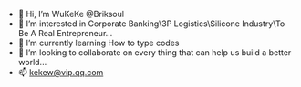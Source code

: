 - 👋 Hi, I’m WuKeKe @Briksoul
- 👀 I’m interested in Corporate Banking\3P Logistics\Silicone Industry\To Be A Real Entrepreneur...
- 🌱 I’m currently learning How to type codes
- 💞️ I’m looking to collaborate on every thing that can help us build a better world...
- 📫 kekew@vip.qq.com
<!---
Briksoul/Briksoul is a ✨ special ✨ repository because its `README.md` (this file) appears on your GitHub profile.
You can click the Preview link to take a look at your changes.
--->
